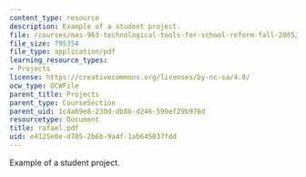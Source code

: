 ```yaml
---
content_type: resource
description: Example of a student project.
file: /courses/mas-963-technological-tools-for-school-reform-fall-2005/e4125e0ed7852b6b9a4f1ab645037fdd_rafael.pdf
file_size: 795354
file_type: application/pdf
learning_resource_types:
- Projects
license: https://creativecommons.org/licenses/by-nc-sa/4.0/
ocw_type: OCWFile
parent_title: Projects
parent_type: CourseSection
parent_uid: 1c4a69e8-230d-db8b-d246-599ef29b976d
resourcetype: Document
title: rafael.pdf
uid: e4125e0e-d785-2b6b-9a4f-1ab645037fdd
---
```

Example of a student project.